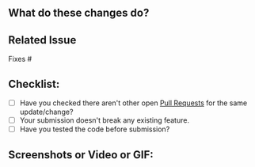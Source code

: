<!-- Thanks for your contribution to Woodog -->

## What do these changes do?

<!-- A short brief about these changes-->


## Related Issue

<!-- Are there any issues that'll be resolved by merging this pull request -->

Fixes #

## Checklist:

<!-- Before you create this PR, confirm all the requirements listed below by checking the checkboxes `[x]`: -->

- [ ] Have you checked there aren't other open [Pull Requests](https://github.com/Feminine-Divine/Woodog/pulls) for the same update/change?
- [ ] Your submission doesn't break any existing feature.
- [ ] Have you tested the code before submission?

## Screenshots or Video or GIF:

<!-- Add a screenshot or video or GIF showing what you've done -->
